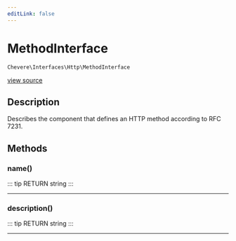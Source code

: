 ```yaml
---
editLink: false
---
```


# MethodInterface

`Chevere\Interfaces\Http\MethodInterface`

[view source](https://github.com/chevere/chevere/blob/master/src/Chevere/Interfaces/Http/MethodInterface.php)

## Description

Describes the component that defines an HTTP method according to RFC 7231.

## Methods

### name()

::: tip RETURN
string
:::

---

### description()

::: tip RETURN
string
:::

---
